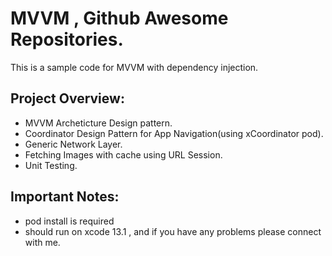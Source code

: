 # MVVM , Github Awesome Repositories.


This is a sample code for MVVM with dependency injection.


## Project Overview: 

- MVVM Archeticture Design pattern.
- Coordinator Design Pattern for App Navigation(using xCoordinator pod).
- Generic Network Layer.
- Fetching Images with cache using URL Session.
- Unit Testing.

## Important Notes:
  
- pod install is required
- should run on xcode 13.1 , and if you have any problems please connect with me.
